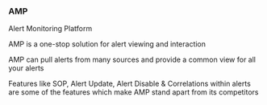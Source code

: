 ### AMP
Alert Monitoring Platform

AMP is a one-stop solution for alert viewing and interaction

AMP can pull alerts from many sources and provide a common view for all your alerts

Features like SOP, Alert Update, Alert Disable & Correlations within alerts are some of the features
which make AMP stand apart from its competitors 
